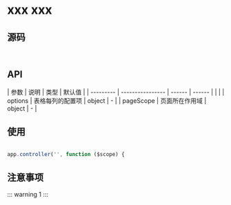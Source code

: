 # xxx xxx

## 源码

``` js

```

```css

```

## API

| 参数      | 说明             | 类型   | 默认值 |
| --------- | ---------------- | ------ | ------ |  |  |
| options   | 表格每列的配置项 | object | -      |
| pageScope | 页面所在作用域   | object | -      |

## 使用

```html


```


```js
app.controller('', function ($scope) {
```

## 注意事项

::: warning
1
:::


